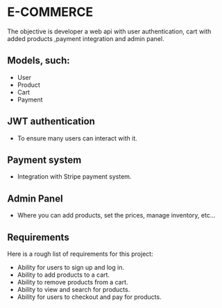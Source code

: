 # E-COMMERCE
The objective is developer a web api with user authentication, cart with added products ,payment integration and admin panel.

## Models, such:
- User
- Product
- Cart
- Payment

## JWT authentication
- To ensure many users can interact with it.

## Payment system
- Integration with Stripe payment system.

## Admin Panel
- Where you can add products, set the prices, manage inventory, etc...

## Requirements
Here is a rough list of requirements for this project:

- Ability for users to sign up and log in.
- Ability to add products to a cart.
- Ability to remove products from a cart.
- Ability to view and search for products.
- Ability for users to checkout and pay for products.

